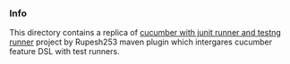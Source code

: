 ### Info

This directory contains a replica of [cucumber with junit runner and testng runner](https://github.com/Rupesh253/Cucumber-JVM-with-junit-and-TestNG-runner)
project by Rupesh253
maven plugin which intergares cucumber feature DSL with test runners.
